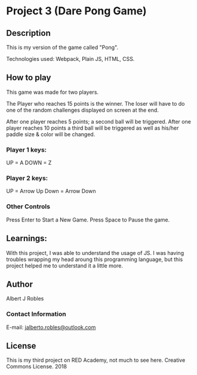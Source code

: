 # Project 3 (Dare Pong Game)

## Description

This is my version of the game called "Pong". 

Technologies used: Webpack, Plain JS, HTML, CSS. 

## How to play

This game was made for two players. 

The Player who reaches 15 points is the winner.
The loser will have to do one of the random challenges displayed on screen at the end.

After one player reaches 5 points; a second ball will be triggered.
After one player reaches 10 points a third ball will be triggered as well as his/her paddle size & color will be changed. 

### Player 1 keys:

UP = A
DOWN = Z

### Player 2 keys:

UP = Arrow Up
Down = Arrow Down

### Other Controls

Press Enter to Start a New Game.
Press Space to Pause the game.


## Learnings:

With this project, I was able to understand the usage of JS. I was having troubles wrapping my head aroung this
programming language, but this project helped me to understand it a little more.

## Author

Albert J Robles

### Contact Information

E-mail: jalberto.robles@outlook.com


## License

This is my third project on RED Academy, not much to see here. 
Creative Commons License. 2018